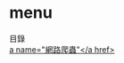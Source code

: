 # menu
目錄
<br>
<a href=https://github.com/a26703248/web-crawler/tree/master/web_crawler01>a name="網路爬蟲"</a href>
<br>
